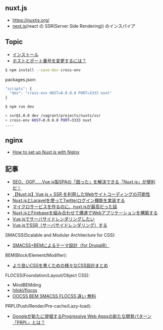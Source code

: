 ## nuxt.js

- https://nuxtjs.org/
- [next.js](https://github.com/zeit/next.js)(react の SSR(Server Side Rendering)) のインスパイア

## Topic

- [インストール](nuxtjs.install.md)
- [ホストとポート番号を変更するには？](https://ja.nuxtjs.org/faq/host-port/)

~~~bash
$ npm install --save-dev cross-env
~~~

packages.json:

~~~js
"scripts": {
  "dev": "cross-env HOST=0.0.0.0 PORT=3333 nuxt"
}
~~~

~~~bash
$ npm run dev

> ssr@1.0.0 dev /vagrant/projects/nuxts/ssr
> cross-env HOST=0.0.0.0 PORT=3333 nuxt
....
~~~


## nginx

- [How to set up Nuxt.js with Nginx](https://github.com/nuxt/nuxt.js/issues/493)

## 記事

- [SEO、OGP……Vue.js製SPAの「困った」を解決できる「Nuxt.js」が便利だ！](https://www.webprofessional.jp/nuxt-js-universal-vue-js/)
- [【Nuxt.js】Vue.js + SSR を利用したWebサイトコーディングの可能性](https://grow-group.jp/archives/554/)
- [Nuxt.jsとLaravelを使ってTwitterログイン機能を実装する](https://qiita.com/hareku/items/ea09602bf40bf0a42040)
- [マイクロサービスを作るのに、nuxt.jsが最高だった話](https://qiita.com/tkow/items/c869e7a69665ddc7305d)
- [Nuxt.jsとFirebaseを組み合わせて爆速でWebアプリケーションを構築する](https://qiita.com/potato4d/items/cfddeb8732fec63cb29c)
- [Vue.jsでサーバサイドレンダリングしたい](https://qiita.com/kurosame/items/9815a28820e5e63d1a55)
- [Vue.jsでSSR（サーバサイドレンダリング）する](https://qiita.com/namazu510/items/e699afb2fb8161cbac2e)

SMACSS(Scalable and Modular Architecture for CSS):

- [SMACSS+BEMによるテーマ設計（for Drupal8）](https://qiita.com/J_Sugar__/items/9adee163028c9910fbc6)


BEM(Block/Element/Modifier):

- [より良いCSSを書くための様々なCSS設計まとめ](http://uxmilk.jp/43386)

FLOCSS(Foundation/Layout/Object CSS):

- MindBEMding
- [hiloki/flocss](https://github.com/hiloki/flocss)
- [OOCSS BEM SMACSS FLOCSS 違い 無料](http://feb19.jp/blog/archives/000276.php)


PRPL(Push/Render/Pre-cache/Lazy-load):

- [Googleが新たに提唱するProgressive Web Appsの新たな開発パターン「PRPL」とは？](https://html5experts.jp/komasshu/19704/)
